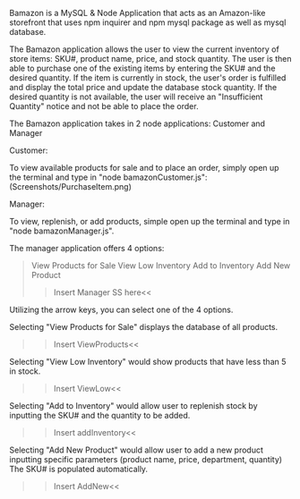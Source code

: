 Bamazon is a MySQL & Node Application that acts as an Amazon-like storefront that uses npm inquirer and npm mysql package as well as mysql database.

The Bamazon application allows the user to view the current inventory of store items: SKU#, product name, price, and stock quantity. The user is then able to purchase one of the existing items by entering the SKU# and the desired quantity. If the item is currently in stock, the user's order is fulfilled and display the total price and update the database stock quantity. If the desired quantity is not available, the user will receive an "Insufficient Quantity" notice and not be able to place the order.

The Bamazon application takes in 2 node applications: Customer and Manager 

Customer:

To view available products for sale and to place an order, simply open up the terminal and type in "node bamazonCustomer.js":
(Screenshots/PurchaseItem.png)

Manager:

To view, replenish, or add products, simple open up the terminal and type in "node bamazonManager.js".

The manager application offers 4 options:
>View Products for Sale
>View Low Inventory
>Add to Inventory
>Add New Product
>>Insert Manager SS here<<

Utilizing the arrow keys, you can select one of the 4 options. 

Selecting "View Products for Sale" displays the database of all products.
>>Insert ViewProducts<<

Selecting "View Low Inventory" would show products that have less than 5 in stock.
>>Insert ViewLow<<

Selecting "Add to Inventory" would allow user to replenish stock by inputting the SKU# and the quantity to be added.
>>Insert addInventory<<

Selecting "Add New Product" would allow user to add a new product inputting specific parameters (product name, price, department, quantity) The SKU# is populated automatically.
>>Insert AddNew<<
